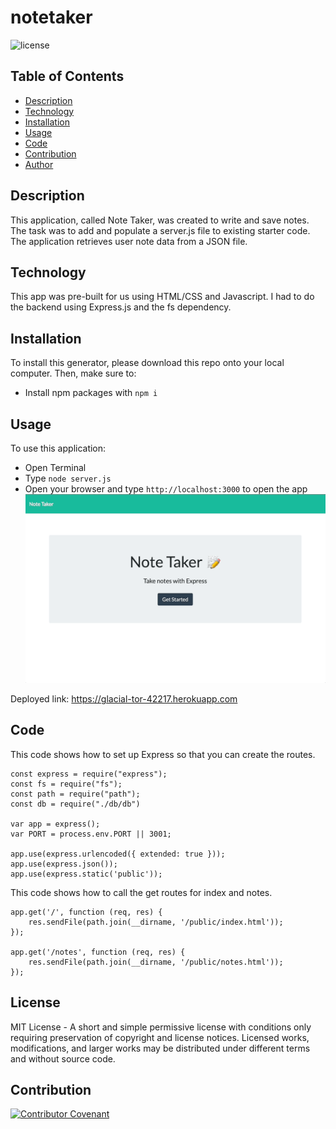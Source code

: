 # notetaker
![license](https://img.shields.io/badge/license-MIT-blue)

## Table of Contents 
- [Description](#description)
- [Technology](#technology)
- [Installation](#installation)
- [Usage](#usage)
- [Code](#code)
- [Contribution](#contribution)
- [Author](#author)

## Description
This application, called Note Taker, was created to write and save notes. The task was to add and populate a server.js file to existing starter code. The application retrieves user note data from a JSON file.

## Technology
This app was pre-built for us using HTML/CSS and Javascript. I had to do the backend using Express.js and the fs dependency.

## Installation
To install this generator, please download this repo onto your local computer. Then, make sure to:
- Install npm packages with `npm i`

## Usage
To use this application: 
- Open Terminal
- Type `node server.js` 
- Open your browser and type `http://localhost:3000` to open the app
![Demo Walkthrough](./public/assets/demo.gif)

Deployed link: https://glacial-tor-42217.herokuapp.com

## Code
This code shows how to set up Express so that you can create the routes.
```
const express = require("express");
const fs = require("fs");
const path = require("path");
const db = require("./db/db")

var app = express();
var PORT = process.env.PORT || 3001;

app.use(express.urlencoded({ extended: true }));
app.use(express.json());
app.use(express.static('public'));
```
This code shows how to call the get routes for index and notes.
```
app.get('/', function (req, res) {
    res.sendFile(path.join(__dirname, '/public/index.html'));
});

app.get('/notes', function (req, res) {
    res.sendFile(path.join(__dirname, '/public/notes.html'));
});
```

## License
MIT License - A short and simple permissive license with conditions only requiring preservation of copyright and license notices. Licensed works, modifications, and larger works may be distributed under different terms and without source code.

## Contribution
[![Contributor Covenant](https://img.shields.io/badge/Contributor%20Covenant-2.0-4baaaa.svg)](code_of_conduct.md)